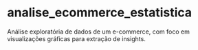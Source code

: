 # analise_ecommerce_estatistica
Análise exploratória de dados de um e-commerce, com foco em visualizações gráficas para extração de insights.

